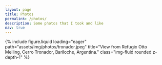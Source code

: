 ```yaml
---
layout: page
title: Photos
permalink: /photos/
description: Some photos that I took and like
nav: true
---
```


<div class="row">
        {% include figure.liquid loading="eager" path="assets/img/photos/tronador.jpeg" title="View from Refugio Otto Meiling, Cerro Tronador, Bariloche, Argentina." class="img-fluid rounded z-depth-1" %}
</div>
